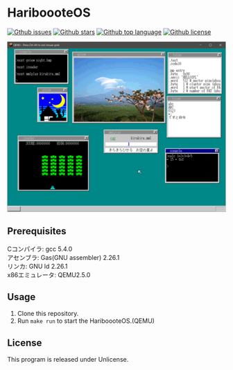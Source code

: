 # HariboooteOS

[![Gthub issues](https://img.shields.io/github/issues/m-star18/HariboooteOS)](https://github.com/m-star18/HariboooteOS/issues)
[![Github stars](https://img.shields.io/github/stars/m-star18/HariboooteOS)](https://github.com/m-star18/HariboooteOS/stargazers)
[![Github top language](https://img.shields.io/github/languages/top/m-star18/HariboooteOS)](https://github.com/m-star18/HariboooteOS/)
[![Github license](https://img.shields.io/github/license/m-star18/HariboooteOS)](https://github.com/m-star18/HariboooteOS/)

![sample.png](assets/sample.png)

## Prerequisites

Cコンパイラ: gcc 5.4.0 <br>
アセンブラ: Gas(GNU assembler) 2.26.1 <br>
リンカ: GNU ld 2.26.1 <br>
x86エミュレータ: QEMU2.5.0 <br>

## Usage

1. Clone this repository.
2. Run `make run` to start the HariboooteOS.(QEMU)

## License

This program is released under Unlicense.
